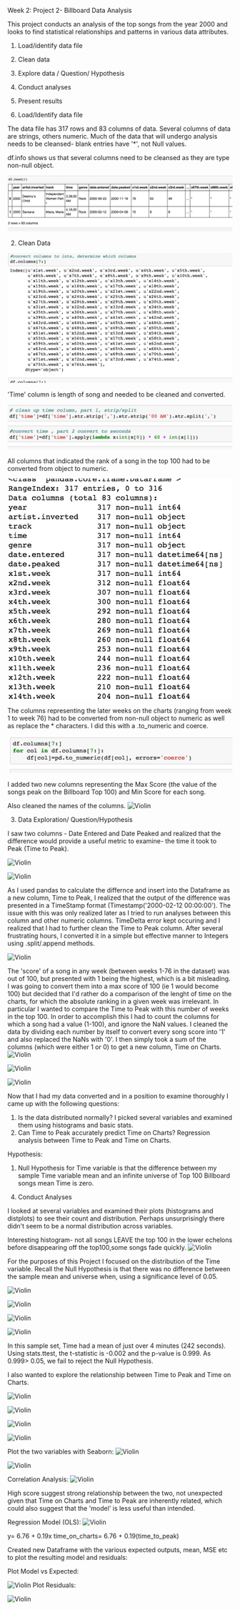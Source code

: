 Week 2: Project 2- Billboard Data Analysis

This project conducts an analysis of the top songs from the year 2000 and looks to find statistical relationships and patterns in various data attributes.

1. Load/identify data file 
2. Clean data
3. Explore data / Question/ Hypothesis
4. Conduct analyses
5. Present results 


1. Load/Identify data file 

The data file has 317 rows and 83 columns of data.  Several columns of data are strings, others numeric.  Much of the data that will undergo analysis needs to be cleansed- blank entries have '*', not Null values. 

df.info shows us that several columns need to be cleansed as they are type non-null object. 

![Violin](/../images/billboard_1.png)



2. Clean Data

![Violin](/../images/billboard_2.png)


'Time' column is length of song and needed to be cleaned and converted. 

![Violin](/../images/billboard_5.png)

All columns that indicated the rank of a song in the top 100 had to be converted from object to numeric. 

![Violin](/../images/billboard_3.png)

The columns representing the later weeks on the charts (ranging from week 1 to week 76) had to be converted from non-null object to numeric as well as replace the * characters. I did this with a .to_numeric and coerce. 

![Violin](/../images/billboard_6.png)


I added two new columns representing the Max Score (the value of the songs peak on the Billboard Top 100) and Min Score for each song.


Also cleaned the names of the columns.
![Violin](madmac77.github.io/images/billboard_10.png)

3. Data Exploration/ Question/Hypothesis


I saw two columns - Date Entered and Date Peaked and realized that the difference would provide a useful metric to examine- the time it took to Peak (Time to Peak).  

![Violin](madmac77.github.io/images/billboard_7.png)

![Violin](madmac77.github.io/images/billboard_8.png)


As I used pandas to calculate the differnce and insert into the Dataframe as a new column, Time to Peak, I realized that the output of the difference was presented in a TimeStamp format (Timestamp('2000-02-12 00:00:00').  The issue with this was only realized later as I tried to run analyses between this column and other numeric columns. TimeDelta error kept occuring and I realized that I had to further clean the Time to Peak column.  After several frustrating hours, I converted it in a simple but effective manner to Integers using .split/.append methods. 

![Violin](madmac77.github.io/images/billboard_9.png)


The 'score' of a song in any week (between weeks 1-76 in the dataset) was out of 100, but presented with 1 being the highest, which is a bit misleading. I was going to convert them into a max score of 100 (ie 1 would become 100) but decided that I'd rather do a comparison of the lenght of time on the charts, for which the absolute ranking in a given week was irrelevant.  In particular I wanted to compare the Time to Peak with this number of weeks in the top 100.  In order to accomplish this I had to count the columns for which a song had a value (1-100), and ignore the NaN values.  I cleaned the data by dividing each number by itself to convert every song score into '1' and also replaced the NaNs with '0'.  I then simply took a sum of the columns (which were either 1 or 0) to get a new column, Time on Charts. 
![Violin](madmac77.github.io/images/billboard_13.png)

![Violin](madmac77.github.io/images/billboard_15.png)

![Violin](madmac77.github.io/images/billboard_16.png)


Now that I had my data converted and in a position to examine thoroughly I came up with the following questions:

1) Is the data distributed normally?  I picked several variables and examined them using histograms and basic stats. 
2) Can Time to Peak accurately predict Time on Charts?  Regression analysis between Time to Peak and Time on Charts. 

Hypothesis:
1) Null Hypothesis for Time variable is that the difference between my sample Time variable mean and an infinite universe of Top 100 Billboard songs mean Time is zero. 


4. Conduct Analyses

I looked at several variables and examined their plots (histograms and distplots) to see their count and distribution.  Perhaps unsurprisingly there didn't seem to be a normal distribution across variables. 

Interesting histogram- not all songs LEAVE the top 100 in the lower echelons before disappearing off the top100,some songs fade quickly.
![Violin](madmac77.github.io/images/minrank.png)



For the purposes of this Project I focused on the distribution of the Time variable.  Recall the Null Hypothesis is that there was no difference between the sample mean and universe when, using a significance level of 0.05. 

![Violin](madmac77.github.io/images/time_describe.png)

![Violin](madmac77.github.io/images/time_hist.png)

![Violin](madmac77.github.io/images/time_hist2.png)

![Violin](madmac77.github.io/images/time_dist4.png)

In this sample set, Time had a mean of just over 4 minutes (242 seconds).  Using stats.ttest, the t-statistic is -0.002 and the p-value is 0.999. As 0.999> 0.05, we fail to reject the Null Hypothesis.
  

I also wanted to explore the relationship between Time to Peak and Time on Charts.  

![Violin](madmac77.github.io/images/time_peakhist.png)

![Violin](madmac77.github.io/images/timepeak_dist.png)

![Violin](madmac77.github.io/images/timecharthist.png)

![Violin](madmac77.github.io/images/time_chartdist.png)

Plot the two variables with Seaborn:
![Violin](madmac77.github.io/images/peakvchart.png)

![Violin](madmac77.github.io/images/timepeakvchart2.png)

Correlation Analysis:
![Violin](madmac77.github.io/images/time_corr.png)

High score suggest strong relationship between the two, not unexpected given that Time on Charts and Time to Peak are inherently related, which could also suggest that the 'model' is less useful than intended. 


Regression Model (OLS):
![Violin](madmac77.github.io/images/time_regress.png)

y= 6.76 + 0.19x
time_on_charts= 6.76 + 0.19(time_to_peak)

Created new Dataframe with the various expected outputs, mean, MSE etc to plot the resulting model and residuals:

Plot Model vs Expected:

![Violin](madmac77.github.io/images/model_true.png)
Plot Residuals:

![Violin](madmac77.github.io/images/resids_true.png)



